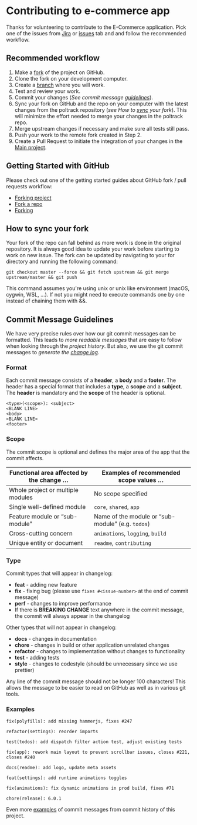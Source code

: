 # Contributing to e-commerce app

Thanks for volunteering to contribute to the E-Commerce application. Pick one of the issues from [Jira]() or [issues](https://github.com/teraSurfer/E-Commerce-Application/issues) tab and and follow the recommended workflow.

## Recommended workflow

1. Make a [fork](#getting-started-with-github) of the project on GitHub.
2. Clone the fork on your development computer.
3. Create a [branch](#branch-name-guidelines) where you will work.
4. Test and review your work.
5. Commit your changes (*See commit message [guidelines](#commit-guidelines)*).
6. Sync your fork on GitHub and the repo on your computer with the latest changes from the poltrack repository (*see How to [sync](#how-to-sync-your-fork) your fork*). This will minimize the effort needed to merge your changes in the poltrack repo.
7. Merge upstream changes if necessary and make sure all tests still pass.
8. Push your work to the remote fork created in Step 2.
9. Create a Pull Request to initiate the integration of your changes in the [Main project](https://github.com/teraSurfer/E-Commerce-Application).

## Getting Started with GitHub

Please check out one of the getting started guides about GitHub fork / pull requests workflow:

* [Forking project](https://guides.github.com/activities/forking/)
* [Fork a repo](https://help.github.com/en/articles/fork-a-repo)
* [Forking](https://gist.github.com/Chaser324/ce0505fbed06b947d962)

## How to sync your fork

Your fork of the repo can fall behind as more work is done in the original repository. It is always good idea to update your work before starting to work on new issue. The fork can be updated by navigating to your for directory and running the following command:

```
git checkout master --force && git fetch upstream && git merge upstream/master && git push
```

This command assumes you're using unix or unix like environment (macOS, cygwin, WSL, ...). If not you might need to execute commands one by one instead of chaining them with &&.

## Commit Message Guidelines

We have very precise rules over how our git commit messages can be formatted. This leads to *more readable messages* that are easy to follow when looking through the *project history*. But also, we use the git commit messages to *generate the [change log](https://github.com/teraSurfer/E-Commerce-Application/blob/master/CONTRIBUTING.md)*.

### Format

Each commit message consists of a **header**, a **body** and a **footer**.  The header has a special
format that includes a **type**, a **scope** and a **subject**.
The **header** is mandatory and the **scope** of the header is optional.

```any
<type>(<scope>): <subject>
<BLANK LINE>
<body>
<BLANK LINE>
<footer>
```

### Scope

The commit scope is optional and defines the major area of the app that the commit affects.

Functional area affected by the change … | Examples of recommended scope values …
-----------------------------------------|----------------------------------------
Whole project or multiple modules | No scope specified
Single well-defined module | `core`, `shared`, `app`
Feature module or “sub-module” | Name of the module or “sub-module” (e.g. `todos`)
Cross-cutting concern | `animations`, `logging`, `build`
Unique entity or document | `readme`, `contributing`

### Type

Commit types that will appear in changelog:

* **feat** - adding new feature
* **fix** - fixing bug (please use `fixes #<issue-number>` at the end of commit message)
* **perf** - changes to improve performance
* If there is **BREAKING CHANGE** text anywhere in the commit message, the commit will always appear in the changelog

Other types that will not appear in changelog:

* **docs** - changes in documentation
* **chore** - changes in build or other application unrelated changes
* **refactor** - changes to implementation without changes to functionality
* **test** - adding tests
* **style** - changes to codestyle (should be unnecessary since we use prettier)

Any line of the commit message should not be longer 100 characters! This allows the message to be easier
to read on GitHub as well as in various git tools.

### Examples

`fix(polyfills): add missing hammerjs, fixes #247`

`refactor(settings): reorder imports`

`test(todos): add dispatch filter action test, adjust existing tests`

`fix(app): rework main layout to prevent scrollbar issues, closes #221, closes #240`

`docs(readme): add logo, update meta assets`

`feat(settings): add runtime animations toggles`

`fix(animations): fix dynamic animations in prod build, fixes #71`

`chore(release): 6.0.1`

Even more [examples](https://github.com/vis/poltrack/commits/master) of commit messages from commit history of this project.


